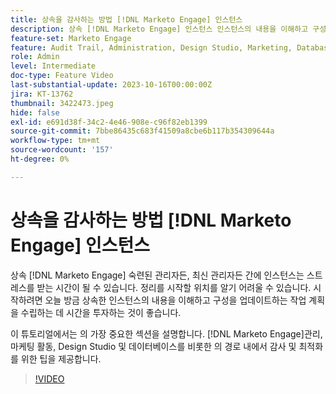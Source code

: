 ```yaml
---
title: 상속을 감사하는 방법 [!DNL Marketo Engage] 인스턴스
description: 상속 [!DNL Marketo Engage] 인스턴스 인스턴스의 내용을 이해하고 구성을 업데이트하는 작업 계획을 수립하는 데 시간을 투자하는 것이 좋습니다. 이 자습서에서는 다음 내에서 가장 중요한 섹션을 다룹니다. [!DNL Marketo Engage]관리, 마케팅 활동, Design Studio 및 데이터베이스를 비롯한 의 경로 내에서 감사 및 최적화를 위한 팁을 제공합니다.
feature-set: Marketo Engage
feature: Audit Trail, Administration, Design Studio, Marketing, Database
role: Admin
level: Intermediate
doc-type: Feature Video
last-substantial-update: 2023-10-16T00:00:00Z
jira: KT-13762
thumbnail: 3422473.jpeg
hide: false
exl-id: e691d38f-34c2-4e46-908e-c96f82eb1399
source-git-commit: 7bbe86435c683f41509a8cbe6b117b354309644a
workflow-type: tm+mt
source-wordcount: '157'
ht-degree: 0%

---
```


# 상속을 감사하는 방법 [!DNL Marketo Engage] 인스턴스

상속 [!DNL Marketo Engage] 숙련된 관리자든, 최신 관리자든 간에 인스턴스는 스트레스를 받는 시간이 될 수 있습니다. 정리를 시작할 위치를 알기 어려울 수 있습니다. 시작하려면 오늘 방금 상속한 인스턴스의 내용을 이해하고 구성을 업데이트하는 작업 계획을 수립하는 데 시간을 투자하는 것이 좋습니다.

이 튜토리얼에서는 의 가장 중요한 섹션을 설명합니다. [!DNL Marketo Engage]관리, 마케팅 활동, Design Studio 및 데이터베이스를 비롯한 의 경로 내에서 감사 및 최적화를 위한 팁을 제공합니다.

>[!VIDEO](https://video.tv.adobe.com/v/3422473/?learn=on)
